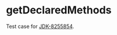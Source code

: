 # getDeclaredMethods

Test case for [JDK-8255854](https://bugs.openjdk.java.net/browse/JDK-8255854).
